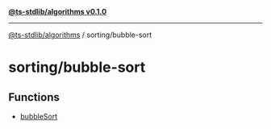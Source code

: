 [**@ts-stdlib/algorithms v0.1.0**](../../README.md)

***

[@ts-stdlib/algorithms](../../README.md) / sorting/bubble-sort

# sorting/bubble-sort

## Functions

- [bubbleSort](functions/bubbleSort.md)

